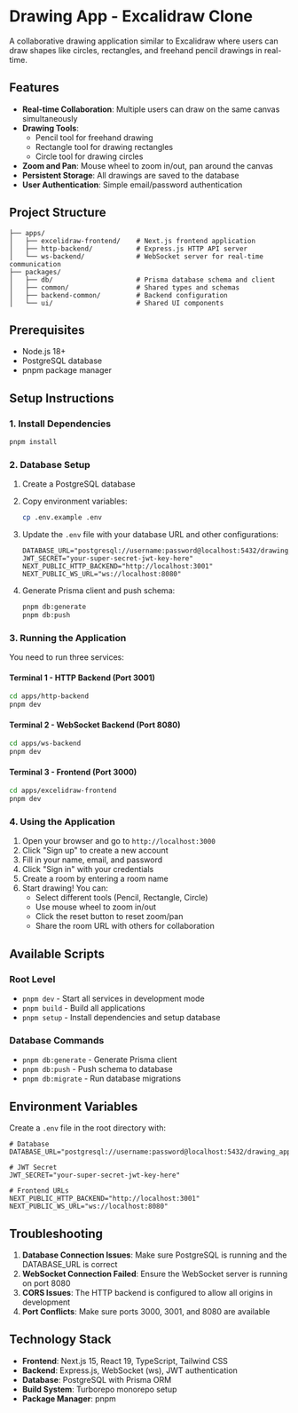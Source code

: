 # Drawing App - Excalidraw Clone

A collaborative drawing application similar to Excalidraw where users can draw shapes like circles, rectangles, and freehand pencil drawings in real-time.

## Features

- **Real-time Collaboration**: Multiple users can draw on the same canvas simultaneously
- **Drawing Tools**: 
  - Pencil tool for freehand drawing
  - Rectangle tool for drawing rectangles
  - Circle tool for drawing circles
- **Zoom and Pan**: Mouse wheel to zoom in/out, pan around the canvas
- **Persistent Storage**: All drawings are saved to the database
- **User Authentication**: Simple email/password authentication

## Project Structure

```
├── apps/
│   ├── excelidraw-frontend/    # Next.js frontend application
│   ├── http-backend/           # Express.js HTTP API server
│   └── ws-backend/             # WebSocket server for real-time communication
├── packages/
│   ├── db/                     # Prisma database schema and client
│   ├── common/                 # Shared types and schemas
│   ├── backend-common/         # Backend configuration
│   └── ui/                     # Shared UI components
```

## Prerequisites

- Node.js 18+ 
- PostgreSQL database
- pnpm package manager

## Setup Instructions

### 1. Install Dependencies

```bash
pnpm install
```

### 2. Database Setup

1. Create a PostgreSQL database
2. Copy environment variables:
   ```bash
   cp .env.example .env
   ```
3. Update the `.env` file with your database URL and other configurations:
   ```
   DATABASE_URL="postgresql://username:password@localhost:5432/drawing_app"
   JWT_SECRET="your-super-secret-jwt-key-here"
   NEXT_PUBLIC_HTTP_BACKEND="http://localhost:3001"
   NEXT_PUBLIC_WS_URL="ws://localhost:8080"
   ```

4. Generate Prisma client and push schema:
   ```bash
   pnpm db:generate
   pnpm db:push
   ```

### 3. Running the Application

You need to run three services:

#### Terminal 1 - HTTP Backend (Port 3001)
```bash
cd apps/http-backend
pnpm dev
```

#### Terminal 2 - WebSocket Backend (Port 8080)
```bash
cd apps/ws-backend
pnpm dev
```

#### Terminal 3 - Frontend (Port 3000)
```bash
cd apps/excelidraw-frontend
pnpm dev
```

### 4. Using the Application

1. Open your browser and go to `http://localhost:3000`
2. Click "Sign up" to create a new account
3. Fill in your name, email, and password
4. Click "Sign in" with your credentials
5. Create a room by entering a room name
6. Start drawing! You can:
   - Select different tools (Pencil, Rectangle, Circle)
   - Use mouse wheel to zoom in/out
   - Click the reset button to reset zoom/pan
   - Share the room URL with others for collaboration

## Available Scripts

### Root Level
- `pnpm dev` - Start all services in development mode
- `pnpm build` - Build all applications
- `pnpm setup` - Install dependencies and setup database

### Database Commands
- `pnpm db:generate` - Generate Prisma client
- `pnpm db:push` - Push schema to database
- `pnpm db:migrate` - Run database migrations

## Environment Variables

Create a `.env` file in the root directory with:

```env
# Database
DATABASE_URL="postgresql://username:password@localhost:5432/drawing_app"

# JWT Secret
JWT_SECRET="your-super-secret-jwt-key-here"

# Frontend URLs
NEXT_PUBLIC_HTTP_BACKEND="http://localhost:3001"
NEXT_PUBLIC_WS_URL="ws://localhost:8080"
```

## Troubleshooting

1. **Database Connection Issues**: Make sure PostgreSQL is running and the DATABASE_URL is correct
2. **WebSocket Connection Failed**: Ensure the WebSocket server is running on port 8080
3. **CORS Issues**: The HTTP backend is configured to allow all origins in development
4. **Port Conflicts**: Make sure ports 3000, 3001, and 8080 are available

## Technology Stack

- **Frontend**: Next.js 15, React 19, TypeScript, Tailwind CSS
- **Backend**: Express.js, WebSocket (ws), JWT authentication
- **Database**: PostgreSQL with Prisma ORM
- **Build System**: Turborepo monorepo setup
- **Package Manager**: pnpm